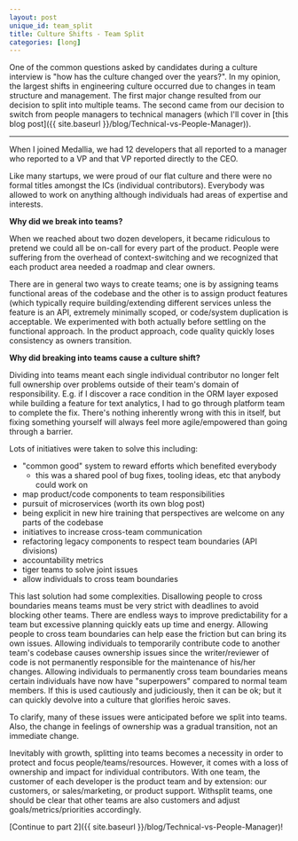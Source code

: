 ```yaml
---
layout: post
unique_id: team_split
title: Culture Shifts - Team Split
categories: [long]
---
```


One of the common questions asked by candidates during a culture interview is "how has the culture changed over the years?".  In my opinion, the largest shifts in engineering culture occurred due to changes in team structure and management.  The first major change resulted from our decision to split into multiple teams.  The second came from our decision to switch from people managers to technical managers (which I'll cover in [this blog post]({{ site.baseurl }}/blog/Technical-vs-People-Manager)).

<hr/>

When I joined Medallia, we had 12 developers that all reported to a manager who reported to a VP and that VP reported directly to the CEO.

Like many startups, we were proud of our flat culture and there were no formal titles amongst the ICs (individual contributors).  Everybody was allowed to work on anything although individuals had areas of expertise and interests.

**Why did we break into teams?**

When we reached about two dozen developers, it became ridiculous to pretend we could all be on-call for every part of the product.  People were suffering from the overhead of context-switching and we recognized that each product area needed a roadmap and clear owners.

There are in general two ways to create teams; one is by assigning teams functional areas of the codebase and the other is to assign product features (which typically require building/extending different services unless the feature is an API, extremely minimally scoped, or code/system duplication is acceptable.  We experimented with both actually before settling on the functional approach.  In the product approach, code quality quickly loses consistency as owners transition.

**Why did breaking into teams cause a culture shift?**

Dividing into teams meant each single individual contributor no longer felt full ownership over problems outside of their team's domain of responsibility.  E.g. if I discover a race condition in the ORM layer exposed while building a feature for text analytics, I had to go through platform team to complete the fix.  There's nothing inherently wrong with this in itself, but fixing something yourself will always feel more agile/empowered than going through a barrier.

Lots of initiatives were taken to solve this including:
* "common good" system to reward efforts which benefited everybody
  * this was a shared pool of bug fixes, tooling ideas, etc that anybody could work on
* map product/code components to team responsibilities
* pursuit of microservices (worth its own blog post)
* being explicit in new hire training that perspectives are welcome on any parts of the codebase
* initiatives to increase cross-team communication
* refactoring legacy components to respect team boundaries (API divisions)
* accountability metrics
* tiger teams to solve joint issues
* allow individuals to cross team boundaries

This last solution had some complexities.  Disallowing people to cross boundaries means teams must be very strict with deadlines to avoid blocking other teams.  There are endless ways to improve predictability for a team but excessive planning quickly eats up time and energy.  Allowing people to cross team boundaries can help ease the friction but can bring its own issues.  Allowing individuals to temporarily contribute code to another team's codebase causes ownership issues since the writer/reviewer of code is not permanently responsible for the maintenance of his/her changes.  Allowing individuals to permanently cross team boundaries means certain individuals have now have "superpowers" compared to normal team members.  If this is used cautiously and judiciously, then it can be ok; but it can quickly devolve into a culture that glorifies heroic saves.

To clarify, many of these issues were anticipated before we split into teams.  Also, the change in feelings of ownership was a gradual transition, not an immediate change.

Inevitably with growth, splitting into teams becomes a necessity in order to protect and focus people/teams/resources.  However, it comes with a loss of ownership and impact for individual contributors.  With one team, the customer of each developer is the product team and by extension: our customers, or sales/marketing, or product support.  Withsplit teams, one should be clear that other teams are also customers and adjust goals/metrics/priorities accordingly.

[Continue to part 2]({{ site.baseurl }}/blog/Technical-vs-People-Manager)!
